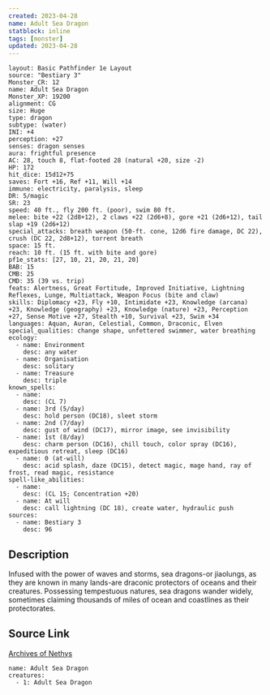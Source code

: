 ```yaml
---
created: 2023-04-28
name: Adult Sea Dragon
statblock: inline
tags: [monster]
updated: 2023-04-28
---
```

```statblock
layout: Basic Pathfinder 1e Layout
source: "Bestiary 3"
Monster_CR: 12
name: Adult Sea Dragon
Monster_XP: 19200
alignment: CG
size: Huge
type: dragon
subtype: (water)
INI: +4
perception: +27
senses: dragon senses
aura: frightful presence
AC: 28, touch 8, flat-footed 28 (natural +20, size -2)
HP: 172
hit_dice: 15d12+75
saves: Fort +16, Ref +11, Will +14
immune: electricity, paralysis, sleep
DR: 5/magic
SR: 23
speed: 40 ft., fly 200 ft. (poor), swim 80 ft.
melee: bite +22 (2d8+12), 2 claws +22 (2d6+8), gore +21 (2d6+12), tail slap +19 (2d6+12)
special_attacks: breath weapon (50-ft. cone, 12d6 fire damage, DC 22), crush (DC 22, 2d8+12), torrent breath
space: 15 ft.
reach: 10 ft. (15 ft. with bite and gore)
pf1e_stats: [27, 10, 21, 20, 21, 20]
BAB: 15
CMB: 25
CMD: 35 (39 vs. trip)
feats: Alertness, Great Fortitude, Improved Initiative, Lightning Reflexes, Lunge, Multiattack, Weapon Focus (bite and claw)
skills: Diplomacy +23, Fly +10, Intimidate +23, Knowledge (arcana) +23, Knowledge (geography) +23, Knowledge (nature) +23, Perception +27, Sense Motive +27, Stealth +10, Survival +23, Swim +34
languages: Aquan, Auran, Celestial, Common, Draconic, Elven
special_qualities: change shape, unfettered swimmer, water breathing
ecology:
  - name: Environment
    desc: any water
  - name: Organisation
    desc: solitary
  - name: Treasure
    desc: triple
known_spells:
  - name:
    desc: (CL 7)
  - name: 3rd (5/day)
    desc: hold person (DC18), sleet storm
  - name: 2nd (7/day)
    desc: gust of wind (DC17), mirror image, see invisibility
  - name: 1st (8/day)
    desc: charm person (DC16), chill touch, color spray (DC16), expeditious retreat, sleep (DC16)
  - name: 0 (at-will)
    desc: acid splash, daze (DC15), detect magic, mage hand, ray of frost, read magic, resistance
spell-like_abilities:
  - name:
    desc: (CL 15; Concentration +20)
  - name: At will
    desc: call lightning (DC 18), create water, hydraulic push
sources:
  - name: Bestiary 3
    desc: 96
```
## Description
Infused with the power of waves and storms, sea dragons-or jiaolungs, as they are known in many lands-are draconic protectors of oceans and their creatures. Possessing tempestuous natures, sea dragons wander widely, sometimes claiming thousands of miles of ocean and coastlines as their protectorates.
## Source Link
[Archives of Nethys](https://aonprd.com/MonsterDisplay.aspx?ItemName=Adult%20Sea%20Dragon)
```encounter-table
name: Adult Sea Dragon
creatures:
  - 1: Adult Sea Dragon
```
